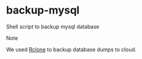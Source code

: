 # backup-mysql
Shell script to backup mysql database

> [!NOTE]
> We used [Rclone](https://github.com/rclone/rclone) to backup database dumps to cloud.
